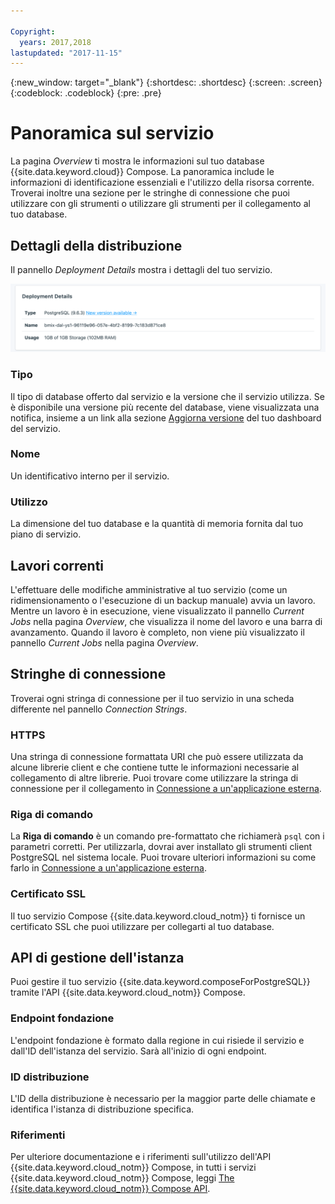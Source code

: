 ```yaml
---

Copyright:
  years: 2017,2018
lastupdated: "2017-11-15"
---
```


{:new_window: target="_blank"}
{:shortdesc: .shortdesc}
{:screen: .screen}
{:codeblock: .codeblock}
{:pre: .pre}

# Panoramica sul servizio

La pagina _Overview_ ti mostra le informazioni sul tuo database {{site.data.keyword.cloud}} Compose. La panoramica include le informazioni di identificazione essenziali e l'utilizzo della risorsa corrente. Troverai inoltre una sezione per le stringhe di connessione che puoi utilizzare con gli strumenti o utilizzare gli strumenti per il collegamento al tuo database.

## Dettagli della distribuzione

Il pannello _Deployment Details_ mostra i dettagli del tuo servizio.

![Dettagli della distribuzione](./images/postgres-deployment-details.png "Una vista del pannello dei dettagli della distribuzione")

### Tipo

Il tipo di database offerto dal servizio e la versione che il servizio utilizza. Se è disponibile una versione più recente del database, viene visualizzata una notifica, insieme a un link alla sezione [Aggiorna versione](/docs/services/ComposeForPostgreSQL/dashboard-settings.html#upgrade-version) del tuo dashboard del servizio.

### Nome

Un identificativo interno per il servizio.

### Utilizzo

La dimensione del tuo database e la quantità di memoria fornita dal tuo piano di servizio.

## Lavori correnti

L'effettuare delle modifiche amministrative al tuo servizio (come un ridimensionamento o l'esecuzione di un backup manuale) avvia un lavoro. Mentre un lavoro è in esecuzione, viene visualizzato il pannello _Current Jobs_ nella pagina _Overview_, che visualizza il nome del lavoro e una barra di avanzamento. Quando il lavoro è completo, non viene più visualizzato il pannello _Current Jobs_ nella pagina _Overview_.

## Stringhe di connessione

Troverai ogni stringa di connessione per il tuo servizio in una scheda differente nel pannello _Connection Strings_.

### HTTPS

Una stringa di connessione formattata URI che può essere utilizzata da alcune librerie client e che contiene tutte le informazioni necessarie al collegamento di altre librerie. Puoi trovare come utilizzare la stringa di connessione per il collegamento in [Connessione a un'applicazione esterna](./connecting-external.html).

### Riga di comando

La **Riga di comando** è un comando pre-formattato che richiamerà `psql` con i parametri corretti. Per utilizzarla, dovrai aver installato gli strumenti client PostgreSQL nel sistema locale. Puoi trovare ulteriori informazioni su come farlo in [Connessione a un'applicazione esterna](./connecting-external.html).

### Certificato SSL

Il tuo servizio Compose {{site.data.keyword.cloud_notm}} ti fornisce un certificato SSL che puoi utilizzare per collegarti al tuo database.


## API di gestione dell'istanza

Puoi gestire il tuo servizio {{site.data.keyword.composeForPostgreSQL}} tramite l'API {{site.data.keyword.cloud_notm}} Compose.

### Endpoint fondazione

L'endpoint fondazione è formato dalla regione in cui risiede il servizio e dall'ID dell'istanza del servizio. Sarà all'inizio di ogni endpoint.

### ID distribuzione

L'ID della distribuzione è necessario per la maggior parte delle chiamate e identifica l'istanza di distribuzione specifica.

### Riferimenti

Per ulteriore documentazione e i riferimenti sull'utilizzo dell'API {{site.data.keyword.cloud_notm}} Compose, in tutti i servizi {{site.data.keyword.cloud_notm}} Compose, leggi [The {{site.data.keyword.cloud_notm}} Compose API](https://www.compose.com/articles/the-ibm-cloud-compose-api/).
